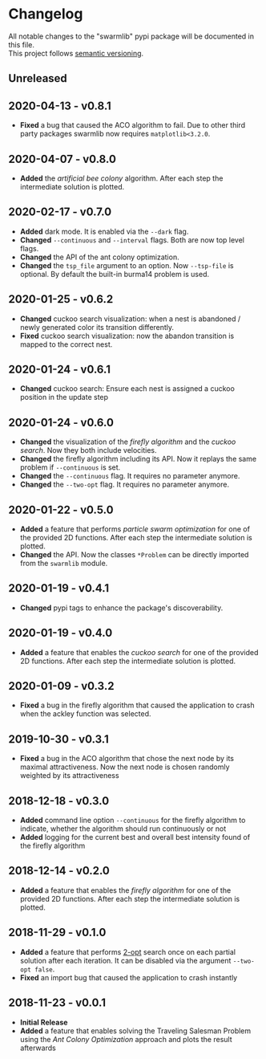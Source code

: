 # Changelog
All notable changes to the "swarmlib" pypi package will be documented in this file.  
This project follows [semantic versioning](https://semver.org/).

## Unreleased

## 2020-04-13 - v0.8.1
* **Fixed** a bug that caused the ACO algorithm to fail. Due to other third party packages swarmlib now requires `matplotlib<3.2.0`.

## 2020-04-07 - v0.8.0
* **Added** the _artificial bee colony_ algorithm. After each step the intermediate solution is plotted.

## 2020-02-17 - v0.7.0
* **Added** dark mode. It is enabled via the `--dark` flag.
* **Changed** `--continuous` and `--interval` flags. Both are now top level flags.
* **Changed** the API of the ant colony optimization.
* **Changed** the `tsp_file` argument to an option. Now `--tsp-file` is optional. By default the built-in burma14 problem is used.

## 2020-01-25 - v0.6.2
* **Changed** cuckoo search visualization: when a nest is abandoned / newly generated color its transition differently.
* **Fixed** cuckoo search visualization: now the abandon transition is mapped to the correct nest.

## 2020-01-24 - v0.6.1
* **Changed** cuckoo search: Ensure each nest is assigned a cuckoo position in the update step

## 2020-01-24 - v0.6.0
* **Changed** the visualization of the _firefly algorithm_ and the _cuckoo search_. Now they both include velocities.
* **Changed** the firefly algorithm including its API. Now it replays the same problem if `--continuous` is set.
* **Changed** the `--continuous` flag. It requires no parameter anymore.
* **Changed** the `--two-opt` flag. It requires no parameter anymore.

## 2020-01-22 - v0.5.0
* **Added** a feature that performs _particle swarm optimization_ for one of the provided 2D functions. After each step the intermediate solution is plotted.
* **Changed** the API. Now the classes `*Problem` can be directly imported from the `swarmlib` module.

## 2020-01-19 - v0.4.1
* **Changed** pypi tags to enhance the package's discoverability.

## 2020-01-19 - v0.4.0
* **Added** a feature that enables the _cuckoo search_ for one of the provided 2D functions. After each step the intermediate solution is plotted.

## 2020-01-09 - v0.3.2
* **Fixed** a bug in the firefly algorithm that caused the application to crash when the ackley function was selected.

## 2019-10-30 - v0.3.1
* **Fixed** a bug in the ACO algorithm that chose the next node by its maximal attractiveness. Now the next node is chosen randomly weighted by its attractiveness

## 2018-12-18 - v0.3.0
* **Added** command line option `--continuous` for the firefly algorithm to indicate, whether the algorithm should run continuously or not
* **Added** logging for the current best and overall best intensity found of the firefly algorithm

## 2018-12-14 - v0.2.0
* **Added** a feature that enables the _firefly algorithm_ for one of the provided 2D functions. After each step the intermediate solution is plotted.

## 2018-11-29 - v0.1.0
* **Added** a feature that performs [2-opt](https://en.wikipedia.org/wiki/2-opt) search once on each partial solution after each iteration. It can be disabled via the argument `--two-opt false`.
* **Fixed** an import bug that caused the application to crash instantly

## 2018-11-23 - v0.0.1
* **Initial Release**
* **Added** a feature that enables solving the Traveling Salesman Problem using the _Ant Colony Optimization_ approach and plots the result afterwards
